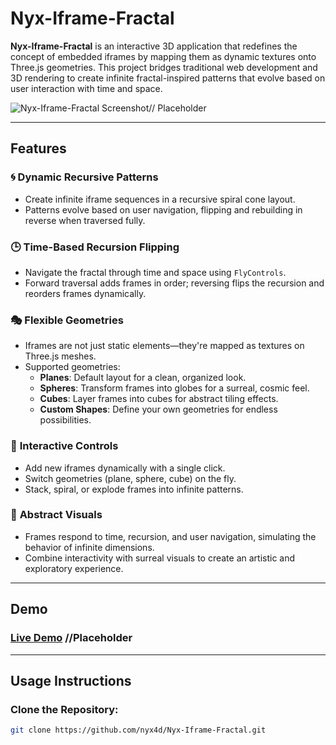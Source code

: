 # Nyx-Iframe-Fractal

**Nyx-Iframe-Fractal** is an interactive 3D application that redefines the concept of embedded iframes by mapping them as dynamic textures onto Three.js geometries. This project bridges traditional web development and 3D rendering to create infinite fractal-inspired patterns that evolve based on user interaction with time and space.

![Nyx-Iframe-Fractal Screenshot](screenshot.png)// Placeholder

---

## Features

### 🌀 **Dynamic Recursive Patterns**
- Create infinite iframe sequences in a recursive spiral cone layout.
- Patterns evolve based on user navigation, flipping and rebuilding in reverse when traversed fully.

### 🕒 **Time-Based Recursion Flipping**
- Navigate the fractal through time and space using `FlyControls`.
- Forward traversal adds frames in order; reversing flips the recursion and reorders frames dynamically.

### 🎭 **Flexible Geometries**
- Iframes are not just static elements—they're mapped as textures on Three.js meshes.
- Supported geometries:
  - **Planes**: Default layout for a clean, organized look.
  - **Spheres**: Transform frames into globes for a surreal, cosmic feel.
  - **Cubes**: Layer frames into cubes for abstract tiling effects.
  - **Custom Shapes**: Define your own geometries for endless possibilities.

### 🔄 **Interactive Controls**
- Add new iframes dynamically with a single click.
- Switch geometries (plane, sphere, cube) on the fly.
- Stack, spiral, or explode frames into infinite patterns.

### 🌌 **Abstract Visuals**
- Frames respond to time, recursion, and user navigation, simulating the behavior of infinite dimensions.
- Combine interactivity with surreal visuals to create an artistic and exploratory experience.

---

## Demo

### [Live Demo](#) //Placeholder

---

## Usage Instructions

### Clone the Repository:
```bash
git clone https://github.com/nyx4d/Nyx-Iframe-Fractal.git
